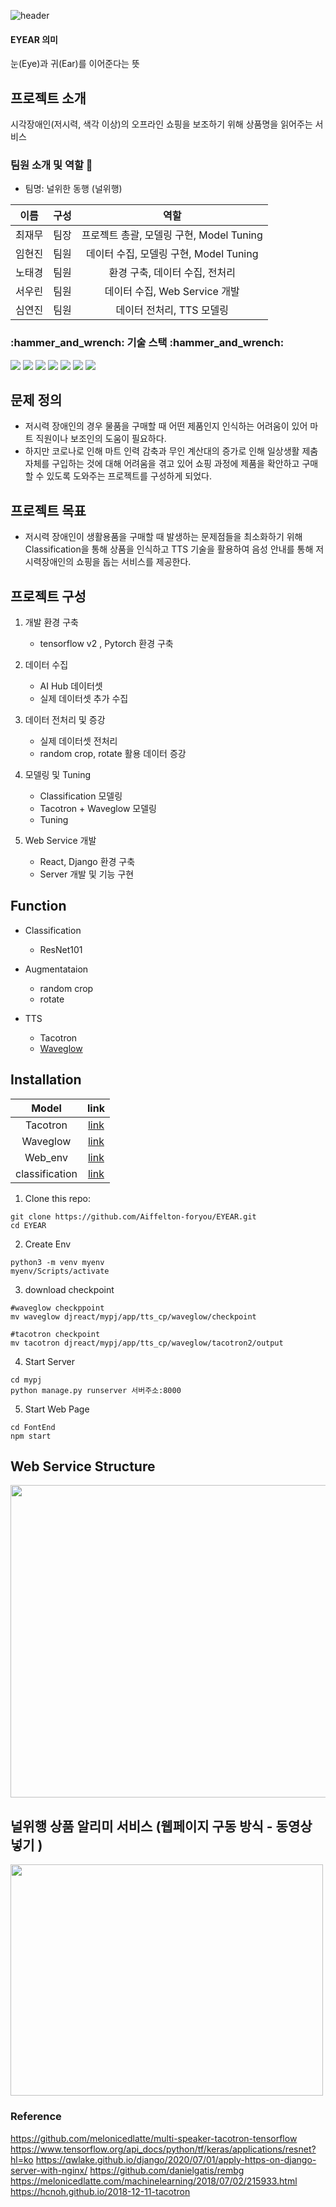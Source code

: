 ![header](https://capsule-render.vercel.app/api?type=rect&color=FFD700&height=300&section=header&text=프로젝트:EYEAR&fontSize=90)

#### EYEAR 의미
눈(Eye)과 귀(Ear)를 이어준다는 뜻

## 프로젝트 소개 
시각장애인(저시력, 색각 이상)의 오프라인 쇼핑을 보조하기 위해 상품명을 읽어주는 서비스

### 팀원 소개 및 역할 :wave:
- 팀명: 널위한 동행 (널위행)

|이름|구성|역할|
|:---:|:---:|:---:|
|최재무|팀장|프로젝트 총괄, 모델링 구현, Model Tuning|
|임현진|팀원|데이터 수집, 모델링 구현, Model Tuning|
|노태경|팀원|환경 구축, 데이터 수집, 전처리|
|서우린|팀원|데이터 수집, Web Service 개발 |
|심연진|팀원|데이터 전처리, TTS 모델링|

<div>
<h3>:hammer_and_wrench: 기술 스택 :hammer_and_wrench: </h3>

<img src="https://img.shields.io/badge/React-61DAFB?style=plastic&logo=React&logoColor=white">
<img src="https://img.shields.io/badge/Django-092E20?style=plastic&logo=Django&logoColor=white">
<img src="https://img.shields.io/badge/Python-3776AB?style=plastic&logo=Python&logoColor=white">
<img src="https://img.shields.io/badge/Opencv-5C3EE8?style=plastic&logo=Opencv&logoColor=white">
<img src="https://img.shields.io/badge/Tensorflow-FF6F00?style=plastic&logo=Tensorflow&logoColor=white">
<img src="https://img.shields.io/badge/Pytorch-EE4C2C?style=plastic&logo=Pytorch&logoColor=white">
  <img src="https://img.shields.io/badge/Colab-F9AB00?style=plastic&logo=Colab&logoColor=white">
</div>

## 문제 정의
- 저시력 장애인의 경우 물품을 구매할 때 어떤 제품인지 인식하는 어려움이 있어 마트 직원이나 보조인의 도움이 필요하다. 
- 하지만 코로나로 인해 마트 인력 감축과 무인 계산대의 증가로 인해 일상생활 제춤 자체를 구입하는 것에 대해 어려움을 겪고 있어 쇼핑 과정에 제품을 확안하고 구매할 수 있도록 도와주는 프로젝트를 구성하게 되었다.

## 프로젝트 목표
- 저시력 장애인이 생활용품을 구매할 때 발생하는 문제점들을 최소화하기 위해 Classification을 통해 상품을 인식하고 TTS 기술을 활용하여 음성 안내를 통해 저시력장애인의 쇼핑을 돕는 서비스를 제공한다.


## 프로젝트 구성 
1. 개발 환경 구축
	- tensorflow v2 , Pytorch 환경 구축

2.  데이터 수집
	- AI Hub 데이터셋 
	- 실제 데이터셋 추가 수집

3. 데이터 전처리 및 증강
	- 실제 데이터셋 전처리
	- random crop, rotate 활용 데이터 증강

4. 모델링 및 Tuning
	- Classification 모델링
	- Tacotron + Waveglow 모델링
	- Tuning

5. Web Service 개발
	- React, Django 환경 구축
	- Server 개발 및 기능 구현



## Function
- Classification
  - ResNet101

- Augmentataion
  - random crop
  - rotate
- TTS
  - Tacotron
  - [Waveglow](https://github.com/Aiffelton-foryou/EYEAR/tree/main/djreact/mypj/app/tts_cp/waveglow)

## Installation

|Model|link|
|:---:|:---:|
|Tacotron|[link](https://drive.google.com/drive/folders/1JKXMoHIbQvI5Hiooj7RVw0e2odRY4x1W?usp=sharing)|
|Waveglow|[link](https://drive.google.com/drive/folders/1ItXFLu4Sn6JKLcZsbxPCSls_NtSzBXEO?usp=sharing)|
|Web_env|[link](https://drive.google.com/drive/folders/1CjOO7Rvm8-UWUcHx5o6p8zadeR_FX1ox?usp=sharing)|
|classification|[link](https://drive.google.com/drive/folders/1TXwWIwKOcQlDCdLN-5gUZzQ6Id-9bPu6?usp=sharing)|


1. Clone this repo:
```
git clone https://github.com/Aiffelton-foryou/EYEAR.git
cd EYEAR
```
2. Create Env
```
python3 -m venv myenv
myenv/Scripts/activate
```
3. download checkpoint
```
#waveglow checkppoint
mv waveglow djreact/mypj/app/tts_cp/waveglow/checkpoint

#tacotron checkpoint
mv tacotron djreact/mypj/app/tts_cp/waveglow/tacotron2/output
```

4. Start Server
```
cd mypj
python manage.py runserver 서버주소:8000
```

5. Start Web Page
```
cd FontEnd
npm start
```


## Web Service Structure
<img src='https://user-images.githubusercontent.com/58939359/172155172-1c162767-bb69-4f0f-a788-e607edc36a67.png' width='700' height='500'>


## 널위행 상품 알리미 서비스 (웹페이지 구동 방식 - 동영상 넣기 )
<img src="https://user-images.githubusercontent.com/58939359/172042822-b943ce33-3847-42ed-86f7-b750acf59033.png"  width="500" height="370">


### Reference
https://github.com/melonicedlatte/multi-speaker-tacotron-tensorflow
https://www.tensorflow.org/api_docs/python/tf/keras/applications/resnet?hl=ko
https://qwlake.github.io/django/2020/07/01/apply-https-on-django-server-with-nginx/
https://github.com/danielgatis/rembg
https://melonicedlatte.com/machinelearning/2018/07/02/215933.html
https://hcnoh.github.io/2018-12-11-tacotron
<br>
